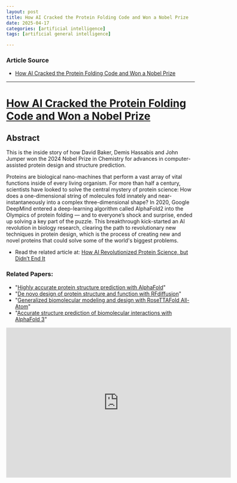 ```yaml
---
layout: post
title: How AI Cracked the Protein Folding Code and Won a Nobel Prize 
date: 2025-04-17
categories: [artificial intelligence]
tags: [artificial general intelligence]

---
```


### Article Source


* [How AI Cracked the Protein Folding Code and Won a Nobel Prize](https://www.youtube.com/watch?v=cx7l9ZGFZkw)

---


# [How AI Cracked the Protein Folding Code and Won a Nobel Prize](https://www.youtube.com/watch?v=cx7l9ZGFZkw)


## Abstract

This is the inside story of how David Baker, Demis Hassabis and John Jumper won the 2024 Nobel Prize in Chemistry for advances in computer-assisted protein design and structure prediction.

Proteins are biological nano-machines that perform a vast array of vital functions inside of every living organism. For more than half a century, scientists have looked to solve the central mystery of protein science: How does a one-dimensional string of molecules fold innately and near-instantaneously into a complex three-dimensional shape? In 2020, Google DeepMind entered a deep-learning algorithm called AlphaFold2 into the Olympics of protein folding — and to everyone’s shock and surprise, ended up solving a key part of the puzzle. This breakthrough kick-started an AI revolution in biology research, clearing the path to revolutionary new techniques in protein design, which is the process of creating new and novel proteins that could solve some of the world's biggest problems.

* Read the related article at: [How AI Revolutionized Protein Science, but Didn’t End It](https://www.quantamagazine.org/how-ai-revolutionized-protein-science-but-didnt-end-it-20240626/)

### Related Papers:

* "[Highly accurate protein structure prediction with AlphaFold](https://www.nature.com/articles/s41586-021-03819-2)" 
* "[De novo design of protein structure and function with RFdiffusion](https://www.nature.com/articles/s41586-023-06415-8)" 
* "[Generalized biomolecular modeling and design with RoseTTAFold All-Atom](https://www.science.org/doi/10.1126/science.adl2528)"
* "[Accurate structure prediction of biomolecular interactions with AlphaFold 3](https://www.nature.com/articles/s41586-024-07487-w)"


<iframe width="600" height="400" src="https://www.youtube.com/embed/cx7l9ZGFZkw?si=z9UeeUhutITtMkwJ" title="YouTube video player" frameborder="0" allow="accelerometer; autoplay; clipboard-write; encrypted-media; gyroscope; picture-in-picture; web-share" referrerpolicy="strict-origin-when-cross-origin" allowfullscreen></iframe>
